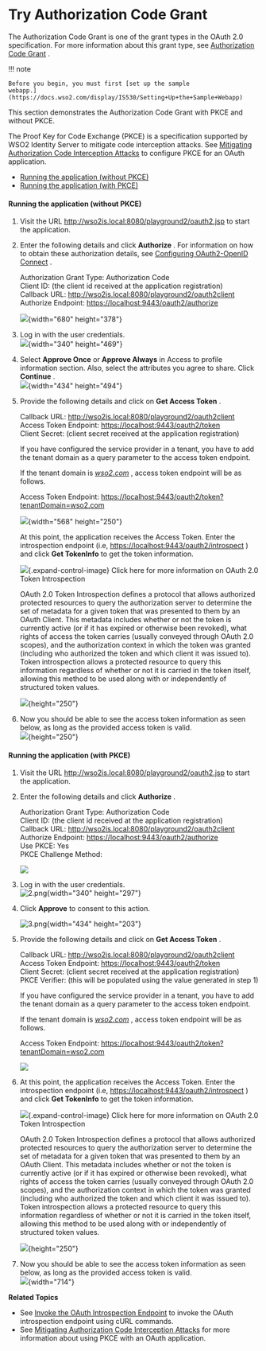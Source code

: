 # Try Authorization Code Grant

The Authorization Code Grant is one of the grant types in the OAuth 2.0
specification. For more information about this grant type, see
[Authorization Code Grant](_Authorization_Code_Grant_) .

!!! note
    
    Before you begin, you must first [set up the sample
    webapp.](https://docs.wso2.com/display/IS530/Setting+Up+the+Sample+Webapp)
    

This section demonstrates the Authorization Code Grant with PKCE and
without PKCE.

The Proof Key for Code Exchange (PKCE) is a specification supported by
WSO2 Identity Server to mitigate code interception attacks. See
[Mitigating Authorization Code Interception
Attacks](https://docs.wso2.com/display/IS530/Mitigating+Authorization+Code+Interception+Attacks)
to configure PKCE for an OAuth application.

-   [Running the application (without
    PKCE)](#TryAuthorizationCodeGrant-Runningtheapplication(withoutPKCE))
-   [Running the application (with
    PKCE)](#TryAuthorizationCodeGrant-Runningtheapplication(withPKCE))

#### **Running the application (without PKCE)**

1.  Visit the URL <http://wso2is.local:8080/playground2/oauth2.jsp> to
    start the application.

2.  Enter the following details and click **Authorize** . For
    information on how to obtain these authorization details, see
    [Configuring OAuth2-OpenID
    Connect](_Configuring_OAuth2-OpenID_Connect_) .

    Authorization Grant Type: Authorization Code  
    Client ID: (the client id received at the application
    registration)  
    Callback URL: <http://wso2is.local:8080/playground2/oauth2client>  
    Authorize Endpoint: <https://localhost:9443/oauth2/authorize>

      
    ![](attachments/103329947/103329953.png){width="680" height="378"}

3.  Log in with the user credentials.  
    ![](attachments/103329947/103329952.png){width="340" height="469"}

      

4.  Select **Approve Once** or **Approve Always** in Access to profile
    information section. Also, select the attributes you agree to share.
    Click **Continue** .  
    ![](attachments/103329947/103329951.png){width="434" height="494"}

      

5.  Provide the following details and click on **Get Access Token** .

    Callback URL: <http://wso2is.local:8080/playground2/oauth2client>  
    Access Token Endpoint: <https://localhost:9443/oauth2/token>  
    Client Secret: (client secret received at the application
    registration)

    If you have configured the service provider in a tenant, you have to
    add the tenant domain as a query parameter to the access token
    endpoint.

    If the tenant domain is *[wso2.com](http://wso2.com)* , access token
    endpoint will be as follows.

    Access Token Endpoint:
    <https://localhost:9443/oauth2/token?tenantDomain=wso2.com>

    ![](attachments/103329947/103329950.png){width="568" height="250"}  
      

    At this point, the application receives the Access Token. Enter the
    introspection endpoint (i.e,
    <https://localhost:9443/oauth2/introspect> ) and click **Get
    TokenInfo** to get the token information.  
      

    ![](images/icons/grey_arrow_down.png){.expand-control-image} Click
    here for more information on OAuth 2.0 Token Introspection

    OAuth 2.0 Token Introspection defines a protocol that allows
    authorized protected resources to query the authorization server to
    determine the set of metadata for a given token that was presented
    to them by an OAuth Client. This metadata includes whether or not
    the token is currently active (or if it has expired or otherwise
    been revoked), what rights of access the token carries (usually
    conveyed through OAuth 2.0 scopes), and the authorization context in
    which the token was granted (including who authorized the token and
    which client it was issued to). Token introspection allows a
    protected resource to query this information regardless of whether
    or not it is carried in the token itself, allowing this method to be
    used along with or independently of structured token values.

      

    ![](attachments/103329947/103329956.png){height="250"}

6.  Now you should be able to see the access token information as seen
    below, as long as the provided access token is valid.  
    ![](attachments/103329947/103329955.png){height="250"}

#### **Running the application (with PKCE)**

1.  Visit the URL <http://wso2is.local:8080/playground2/oauth2.jsp> to
    start the application.

2.  Enter the following details and click **Authorize** .

    Authorization Grant Type: Authorization Code  
    Client ID: (the client id received at the application
    registration)  
    Callback URL: <http://wso2is.local:8080/playground2/oauth2client>  
    Authorize Endpoint: <https://localhost:9443/oauth2/authorize>  
    Use PKCE: Yes  
    PKCE Challenge Method:

    ![](attachments/103329947/103329960.png)

      

3.  Log in with the user credentials.  
    ![2.png](https://lh3.googleusercontent.com/lpIx7mjc8_V6mLfJNg2RFxSXWEcrrVHPHto6bBxCYqsxnYsavveiBfaE4_AQ0Gq0wfwKFba4F25li8P6aaAp9sEBSCX5tBxIsn5b0NqNBy27VV94BcTSHJlRPLI3FOsSmVsWAVM2){width="340"
    height="297"}

4.  Click **Approve** to consent to this action.

    ![3.png](https://lh5.googleusercontent.com/dpfRmmoe097JTIVOqEZHYwXrgX9j9q7wOvOe_Rq2WB48qnr6k937maFlZkF8iqP2yAELMkvclM-7y08EcQyTpAyJqyZ56P1t1JyPsEQUNjoHuuYin3Tu6KgpP1GSU_OIX-FI5B7v){width="434"
    height="203"}

5.  Provide the following details and click on **Get Access Token** .

    Callback URL: <http://wso2is.local:8080/playground2/oauth2client>  
    Access Token Endpoint: <https://localhost:9443/oauth2/token>  
    Client Secret: (client secret received at the application
    registration)  
    PKCE Verifier: (this will be populated using the value generated in
    step 1)

    If you have configured the service provider in a tenant, you have to
    add the tenant domain as a query parameter to the access token
    endpoint.

    If the tenant domain is *[wso2.com](http://wso2.com)* , access token
    endpoint will be as follows.

    Access Token Endpoint:
    <https://localhost:9443/oauth2/token?tenantDomain=wso2.com>

    ![](attachments/103329947/103329958.jpg)  
      

6.  At this point, the application receives the Access Token. Enter the
    introspection endpoint (i.e,
    <https://localhost:9443/oauth2/introspect> ) and click **Get
    TokenInfo** to get the token information.

    ![](images/icons/grey_arrow_down.png){.expand-control-image} Click
    here for more information on OAuth 2.0 Token Introspection

    OAuth 2.0 Token Introspection defines a protocol that allows
    authorized protected resources to query the authorization server to
    determine the set of metadata for a given token that was presented
    to them by an OAuth Client. This metadata includes whether or not
    the token is currently active (or if it has expired or otherwise
    been revoked), what rights of access the token carries (usually
    conveyed through OAuth 2.0 scopes), and the authorization context in
    which the token was granted (including who authorized the token and
    which client it was issued to). Token introspection allows a
    protected resource to query this information regardless of whether
    or not it is carried in the token itself, allowing this method to be
    used along with or independently of structured token values.

      
    ![](attachments/103329947/103329956.png){height="250"}

7.  Now you should be able to see the access token information as seen
    below, as long as the provided access token is valid.  
    ![](attachments/103329947/103329955.png){width="714"}

**Related Topics**

-   See [Invoke the OAuth Introspection
    Endpoint](https://docs.wso2.com/display/IS530/Invoke+the+OAuth+Introspection+Endpoint)
    to invoke the OAuth introspection endpoint using cURL commands.
-   See [Mitigating Authorization Code Interception
    Attacks](https://docs.wso2.com/display/IS530/Mitigating+Authorization+Code+Interception+Attacks)
    for more information about using PKCE with an OAuth application.
